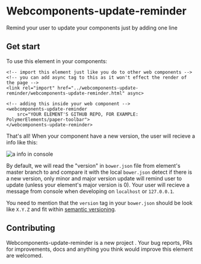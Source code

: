 # Webcomponents-update-reminder
Remind your user to update your components just by adding one line

## Get start
To use this element in your components:
```
<!-- import this element just like you do to other web components -->
<!-- you can add async tag to this as it won't effect the render of the page -->
<link rel="import" href="../webcomponents-update-reminder/webcomponents-update-reminder.html" async>

<!-- adding this inside your web component -->
<webcomponents-update-reminder
    src="YOUR ELEMENT'S GITHUB REPO, FOR EXAMPLE: PolymerElements/paper-toolbar">
</webcomponents-update-reminder>
```
That's all! When your component have a new version, the user will recieve a info like this:

![a info in console](https://raw.githubusercontent.com/markhuang1212/webcomponents-update-reminder/master/info.JPG)


By default, we will read the "version" in `bower.json` file from element's master branch to and compare it with the local `bower.json` detect if there is a new version, only minor and major version update will remind user to update (unless your element's major version is 0). Your user will recieve a message from console when developing on `localhost` or `127.0.0.1`.

You need to mention that the `version` tag in your `bower.json` should be look like `X.Y.Z` and fit within [semantic versioning](http://semver.org/).

## Contributing

Webcomponents-update-reminder is a new project . Your bug reports, PRs for improvements, docs and anything you think would improve this element are welcomed.
